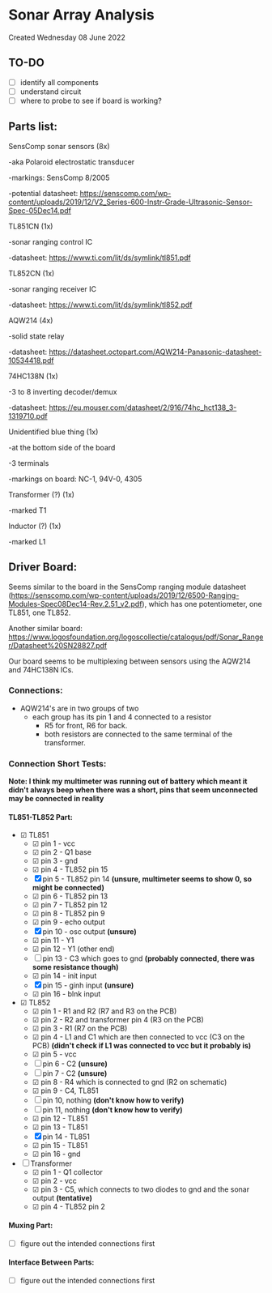 # Sonar Array Analysis
Created Wednesday 08 June 2022

TO-DO
-----

* ☐ identify all components
* ☐ understand circuit
* ☐ where to probe to see if board is working?


Parts list:
-----------
SensComp sonar sensors (8x)

-aka Polaroid electrostatic transducer

-markings: SensComp 8/2005

-potential datasheet: <https://senscomp.com/wp-content/uploads/2019/12/V2_Series-600-Instr-Grade-Ultrasonic-Sensor-Spec-05Dec14.pdf>

TL851CN (1x)

-sonar ranging control IC

-datasheet: <https://www.ti.com/lit/ds/symlink/tl851.pdf>

TL852CN (1x)

-sonar ranging receiver IC

-datasheet: <https://www.ti.com/lit/ds/symlink/tl852.pdf>

AQW214 (4x)

-solid state relay

-datasheet: <https://datasheet.octopart.com/AQW214-Panasonic-datasheet-10534418.pdf>

74HC138N (1x)

-3 to 8 inverting decoder/demux

-datasheet: <https://eu.mouser.com/datasheet/2/916/74hc_hct138_3-1319710.pdf>

Unidentified blue thing (1x)

-at the bottom side of the board

-3 terminals

-markings on board: NC-1, 94V-0, 4305

Transformer (?) (1x)

-marked T1

Inductor (?) (1x)

-marked L1


Driver Board:
-------------
Seems similar to the board in the SensComp ranging module datasheet (<https://senscomp.com/wp-content/uploads/2019/12/6500-Ranging-Modules-Spec08Dec14-Rev.2.51_v2.pdf>), which has one potentiometer, one TL851, one TL852.

Another similar board: <https://www.logosfoundation.org/logoscollectie/catalogus/pdf/Sonar_Ranger/Datasheet%20SN28827.pdf>

Our board seems to be multiplexing between sensors using the AQW214 and 74HC138N ICs.


### Connections:

* AQW214's are in two groups of two
	* each group has its pin 1 and 4 connected to a resistor
		* R5 for front, R6 for back.
		* both resistors are connected to the same terminal of the transformer.


### Connection Short Tests:
**Note: I think my multimeter was running out of battery which meant it didn't always beep when there was a short, pins that seem unconnected may be connected in reality**

#### TL851-TL852 Part:

* ☑ TL851
	* ☑ pin 1 - vcc
	* ☑ pin 2 - Q1 base
	* ☑ pin 3 - gnd 
	* ☑ pin 4 - TL852 pin 15
	* ☒ pin 5 - TL852 pin 14 **(unsure, multimeter seems to show 0, so might be connected)**
	* ☑ pin 6 - TL852 pin 13
	* ☑ pin 7 - TL852 pin 12
	* ☑ pin 8 - TL852 pin 9
	* ☑ pin 9 - echo output
	* ☒ pin 10 - osc output **(unsure)**
	* ☑ pin 11 - Y1
	* ☑ pin 12 - Y1 (other end)
	* ☐ pin 13 - C3 which goes to gnd **(probably connected, there was some resistance though)**
	* ☑ pin 14 - init input
	* ☒ pin 15 - ginh input **(unsure)**
	* ☑ pin 16 - blnk input
* ☑ TL852
	* ☑ pin 1 - R1 and R2 (R7 and R3 on the PCB)
	* ☑ pin 2 - R2 and transformer pin 4 (R3 on the PCB)
	* ☑ pin 3 - R1 (R7 on the PCB)
	* ☑ pin 4 - L1 and C1 which are then connected to vcc (C3 on the PCB) **(didn't check if L1 was connected to vcc but it probably is)**
	* ☑ pin 5 - vcc
	* ☐ pin 6 - C2 **(unsure)**
	* ☐ pin 7 - C2 **(unsure)**
	* ☑ pin 8 - R4 which is connected to gnd (R2 on schematic)
	* ☑ pin 9 - C4, TL851
	* ☐ pin 10, nothing **(don't know how to verify)**
	* ☐ pin 11, nothing **(don't know how to verify)**
	* ☑ pin 12 - TL851
	* ☑ pin 13 - TL851
	* ☒ pin 14 - TL851
	* ☑ pin 15 - TL851
	* ☑ pin 16 - gnd
* ☐ Transformer
	* ☑ pin 1 - Q1 collector
	* ☑ pin 2 - vcc
	* ☑ pin 3 - C5, which connects to two diodes to gnd and the sonar output **(tentative)**
	* ☑ pin 4 - TL852 pin 2


#### Muxing Part:

* ☐ figure out the intended connections first


#### Interface Between Parts:

* ☐ figure out the intended connections first


